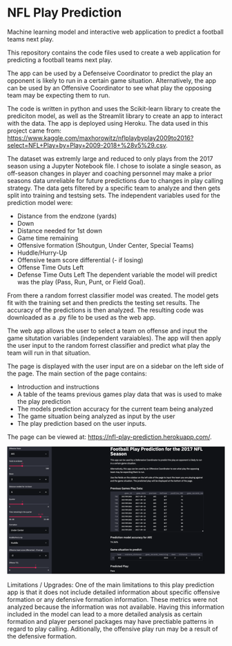 # NFL Play Prediction
Machine learning model and interactive web application to predict a football teams next play.

This repository contains the code files used to create a web application for predicting a football teams next play. 

The app can be used by a Defenseive Coordinator to predict the play an opponent is likely to run in a certain game situation. Alternatively, the app can be used by an Offensive Coordinator to see what play the opposing team may be expecting them to run.

The code is written in python and uses the Scikit-learn library to create the prediciton model, as well as the Streamlit library to create an app to interact with the data. The app is deployed using Heroku. The data used in this project came from:
https://www.kaggle.com/maxhorowitz/nflplaybyplay2009to2016?select=NFL+Play+by+Play+2009-2018+%28v5%29.csv.

The dataset was extremly large and reduced to only plays from the 2017 season using a Jupyter Notebook file. I chose to isolate a single season, as off-season changes in player and coaching personnel may make a prior seasons data unreliable for future predictions due to changes in play calling strategy. The data gets filtered by a specific team to analyze and then gets split into training and testsing sets. The independent variables used for the prediction model were:
- Distance from the endzone (yards)
- Down
- Distance needed for 1st down
- Game time remaining
- Offensive formation (Shoutgun, Under Center, Special Teams)
- Huddle/Hurry-Up
- Offensive team score differential (- if losing)
- Offense Time Outs Left
- Defense Time Outs Left
The dependent variable the model will predict was the play (Pass, Run, Punt, or Field Goal).

From there a random forrest classifier model was created. The model gets fit with the training set and then predicts the testing set results. The accuracy of the predictions is then analyzed. The resulting code was downloaded as a .py file to be used as the web app.

The web app allows the user to select a team on offense and input the game situtation variables (independent varaiables). The app will then apply the user input to the random forrest classifier and predict what play the team will run in that situation.

The page is displayed with the user input are on a sidebar on the left side of the page. The main section of the page contains:
- Introduction and instructions
- A table of the teams previous games play data that was is used to make the play prediction
- The models prediction accuracy for the current team being analyzed
- The game situation being analyzed as input by the user
- The play prediction based on the user inputs.

The page can be viewed at: https://nfl-play-prediction.herokuapp.com/.

![App Example](/images/app_example.png)

Limitations / Upgrades:
One of the main limitations to this play prediction app is that it does not include detailed information about specific offensive formation or any defensive formation information. These metrics were not analyzed because the information was not available. Having this information included in the model can lead to a more detailed analysis as certain formation and player personel packages may have prectiable patterns in regard to play calling. Aditionally, the offensive play run may be a result of the defensive formation.


